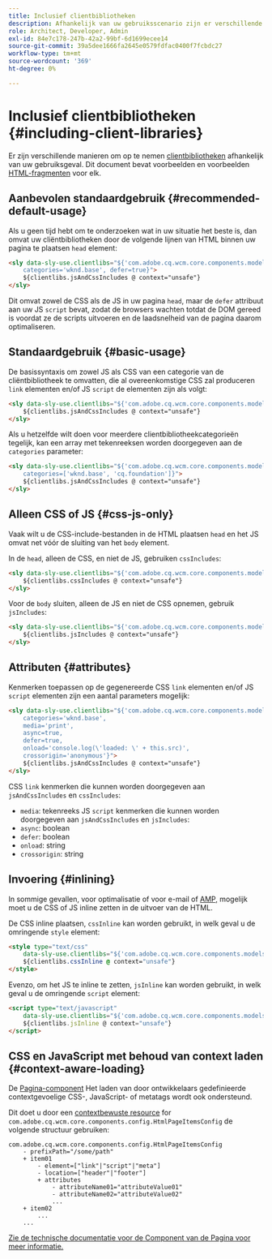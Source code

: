 ```yaml
---
title: Inclusief clientbibliotheken
description: Afhankelijk van uw gebruiksscenario zijn er verschillende manieren om clientbibliotheken op te nemen.
role: Architect, Developer, Admin
exl-id: 84e7c178-247b-42a2-99bf-6d1699ecee14
source-git-commit: 39a5dee1666fa2645e0579fdfac0400f7fcbdc27
workflow-type: tm+mt
source-wordcount: '369'
ht-degree: 0%

---
```


# Inclusief clientbibliotheken {#including-client-libraries}

Er zijn verschillende manieren om op te nemen [clientbibliotheken](/help/developing/archetype/front-end.md#clientlibs) afhankelijk van uw gebruiksgeval. Dit document bevat voorbeelden en voorbeelden [HTML-fragmenten](https://experienceleague.adobe.com/docs/experience-manager-htl/using/overview.html) voor elk.

## Aanbevolen standaardgebruik {#recommended-default-usage}

Als u geen tijd hebt om te onderzoeken wat in uw situatie het beste is, dan omvat uw cliëntbibliotheken door de volgende lijnen van HTML binnen uw pagina te plaatsen `head` element:

```html
<sly data-sly-use.clientlibs="${'com.adobe.cq.wcm.core.components.models.ClientLibraries' @
    categories='wknd.base', defer=true}">
    ${clientlibs.jsAndCssIncludes @ context="unsafe"}
</sly>
```

Dit omvat zowel de CSS als de JS in uw pagina `head`, maar de `defer` attribuut aan uw JS `script` bevat, zodat de browsers wachten totdat de DOM gereed is voordat ze de scripts uitvoeren en de laadsnelheid van de pagina daarom optimaliseren.

## Standaardgebruik {#basic-usage}

De basissyntaxis om zowel JS als CSS van een categorie van de cliëntbibliotheek te omvatten, die al overeenkomstige CSS zal produceren `link` elementen en/of JS `script` de elementen zijn als volgt:

```html
<sly data-sly-use.clientlibs="${'com.adobe.cq.wcm.core.components.models.ClientLibraries' @ categories='wknd.base'}">
    ${clientlibs.jsAndCssIncludes @ context="unsafe"}
</sly>
```

Als u hetzelfde wilt doen voor meerdere clientbibliotheekcategorieën tegelijk, kan een array met tekenreeksen worden doorgegeven aan de `categories` parameter:

```html
<sly data-sly-use.clientlibs="${'com.adobe.cq.wcm.core.components.models.ClientLibraries' @
    categories=['wknd.base', 'cq.foundation']}">
    ${clientlibs.jsAndCssIncludes @ context="unsafe"}
</sly>
```

## Alleen CSS of JS {#css-js-only}

Vaak wilt u de CSS-include-bestanden in de HTML plaatsen `head` en het JS omvat net vóór de sluiting van het `body` element.

In de `head`, alleen de CSS, en niet de JS, gebruiken `cssIncludes`:

```html
<sly data-sly-use.clientlibs="${'com.adobe.cq.wcm.core.components.models.ClientLibraries' @ categories='wknd.base'}">
    ${clientlibs.cssIncludes @ context="unsafe"}
</sly>
```

Voor de `body` sluiten, alleen de JS en niet de CSS opnemen, gebruik `jsIncludes`:

```html
<sly data-sly-use.clientlibs="${'com.adobe.cq.wcm.core.components.models.ClientLibraries' @ categories='wknd.base'}">
    ${clientlibs.jsIncludes @ context="unsafe"}
</sly>
```

## Attributen {#attributes}

Kenmerken toepassen op de gegenereerde CSS `link` elementen en/of JS `script` elementen zijn een aantal parameters mogelijk:

```html
<sly data-sly-use.clientlibs="${'com.adobe.cq.wcm.core.components.models.ClientLibraries' @
    categories='wknd.base',
    media='print',
    async=true,
    defer=true,
    onload='console.log(\'loaded: \' + this.src)',
    crossorigin='anonymous'}">
    ${clientlibs.jsAndCssIncludes @ context="unsafe"}
</sly>
```

CSS `link` kenmerken die kunnen worden doorgegeven aan `jsAndCssIncludes` en `cssIncludes`:

* `media`: tekenreeks JS `script` kenmerken die kunnen worden doorgegeven aan `jsAndCssIncludes` en `jsIncludes`:
* `async`: boolean
* `defer`: boolean
* `onload`: string
* `crossorigin`: string

## Invoering {#inlining}

In sommige gevallen, voor optimalisatie of voor e-mail of [AMP,](amp.md) mogelijk moet u de CSS of JS inline zetten in de uitvoer van de HTML.

De CSS inline plaatsen, `cssInline` kan worden gebruikt, in welk geval u de omringende `style` element:

```html
<style type="text/css"
    data-sly-use.clientlibs="${'com.adobe.cq.wcm.core.components.models.ClientLibraries' @ categories='wknd.base'}">
    ${clientlibs.cssInline @ context="unsafe"}
</style>
```

Evenzo, om het JS te inline te zetten, `jsInline` kan worden gebruikt, in welk geval u de omringende `script` element:

```html
<script type="text/javascript"
    data-sly-use.clientlibs="${'com.adobe.cq.wcm.core.components.models.ClientLibraries' @ categories='wknd.base'}">
    ${clientlibs.jsInline @ context="unsafe"}
</script>
```

## CSS en JavaScript met behoud van context laden {#context-aware-loading}

De [Pagina-component](/help/components/page.md) Het laden van door ontwikkelaars gedefinieerde contextgevoelige CSS-, JavaScript- of metatags wordt ook ondersteund.

Dit doet u door een [contextbewuste resource](context-aware-configs.md) for `com.adobe.cq.wcm.core.components.config.HtmlPageItemsConfig` de volgende structuur gebruiken:

```text
com.adobe.cq.wcm.core.components.config.HtmlPageItemsConfig
    - prefixPath="/some/path"
    + item01
        - element=["link"|"script"|"meta"]
        - location=["header"|"footer"]
        + attributes
            - attributeName01="attributeValue01"
            - attributeName02="attributeValue02"
            ...
    + item02
        ...
    ...
```

[Zie de technische documentatie voor de Component van de Pagina voor meer informatie.](https://github.com/adobe/aem-core-wcm-components/tree/master/content/src/content/jcr_root/apps/core/wcm/components/page/v2/page#loading-of-context-aware-cssjs)
